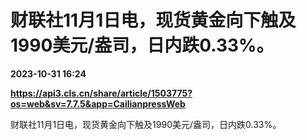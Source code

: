 # 财联社11月1日电，现货黄金向下触及1990美元/盎司，日内跌0.33%。

**2023-10-31 16:24**

**https://api3.cls.cn/share/article/1503775?os=web&sv=7.7.5&app=CailianpressWeb**

财联社11月1日电，现货黄金向下触及1990美元/盎司，日内跌0.33%。